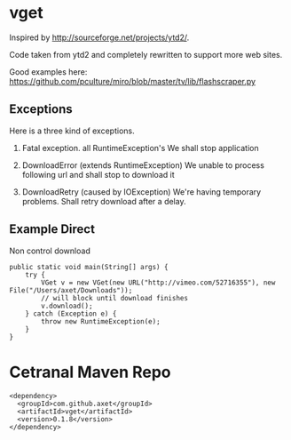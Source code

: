 # vget

Inspired by http://sourceforge.net/projects/ytd2/.

Code taken from ytd2 and completely rewritten to support more web sites.

Good examples here:
  https://github.com/pculture/miro/blob/master/tv/lib/flashscraper.py

## Exceptions

Here is a three kind of exceptions.

1) Fatal exception. all RuntimeException's
  We shall stop application

2) DownloadError (extends RuntimeException)
  We unable to process following url and shall stop to download it
  
3) DownloadRetry (caused by IOException)
  We're having temporary problems. Shall retry download after a delay.

## Example Direct

Non control download

    public static void main(String[] args) {
        try {
            VGet v = new VGet(new URL("http://vimeo.com/52716355"), new File("/Users/axet/Downloads"));
            // will block until download finishes
            v.download();
        } catch (Exception e) {
            throw new RuntimeException(e);
        }
    }

# Cetranal Maven Repo

    <dependency>
      <groupId>com.github.axet</groupId>
      <artifactId>vget</artifactId>
      <version>0.1.8</version>
    </dependency>
